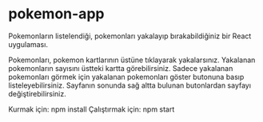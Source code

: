# pokemon-app

Pokemonların listelendiği, pokemonları yakalayıp bırakabildiğiniz bir React uygulaması.

Pokemonları, pokemon kartlarının üstüne tıklayarak yakalarsınız.
Yakalanan pokemonların sayısını üstteki kartta görebilirsiniz.
Sadece yakalanan pokemonları görmek için yakalanan pokemonları göster butonuna basıp listeleyebilirsiniz.
Sayfanın sonunda sağ altta bulunan butonlardan sayfayı değiştirebilirsiniz.

Kurmak için: npm install
Çalıştırmak için: npm start
